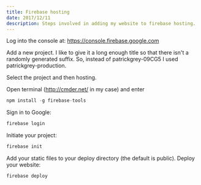 ```yaml
---
title: Firebase hosting
date: 2017/12/11
description: Steps involved in adding my website to firebase hosting.
---
```

Log into the console at: https://console.firebase.google.com

Add a new project. I like to give it a long enough title so that there isn't a randomly generated suffix. So, instead of patrickgrey-09CG5 I used patrickgrey-production.

Select the project and then hosting.

Open terminal (http://cmder.net/ in my case) and enter
```javascript
npm install -g firebase-tools
```
Sign in to Google:
```javascript
firebase login
```
Initiate your project:
```javascript
firebase init
```
Add your static files to your deploy directory (the default is public).
Deploy your website:
```javascript
firebase deploy
```
